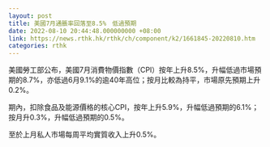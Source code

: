 ```yaml
---
layout: post
title: 美國7月通脹率回落至8.5%　低過預期
date: 2022-08-10 20:44:48.000000000 +08:00
link: https://news.rthk.hk/rthk/ch/component/k2/1661845-20220810.htm
categories: rthk
---
```


美國勞工部公布，美國7月消費物價指數（CPI）按年上升8.5%，升幅低過市場預期的8.7%，亦低過6月9.1%的逾40年高位；按月比較為持平，市場原先預期上升0.2%。

期內，扣除食品及能源價格的核心CPI，按年上升5.9%，升幅低過預期的6.1%；按月升0.3%，升幅低過預期的0.5%。

至於上月私人市場每周平均實質收入上升0.5%。
